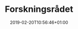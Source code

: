 ---
title: "Forskningsrådet"
description: ""
date: 2019-02-20T10:56:46+01:00
draft: false

logo: "/images/partners/FR.svg"
---